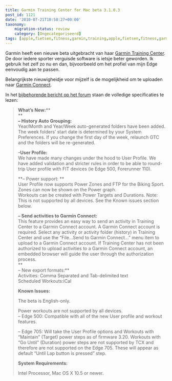 ```yaml
---
title: Garmin Training Center for Mac beta 3.1.0.3
post_id: 1121
date: '2010-07-21T10:58:27+00:00'
taxonomy:
    migration-status: review
    category: [Ongecategoriseerd]
tags: [apple,fietsen,fitness,garmin,training,apple,fietsen,fitness,garmin,training]
---
```

Garmin heeft een nieuwe beta uitgebracht van haar [Garmin Training Center](http://www8.garmin.com/products/trainingcenter). De door iedere sporter verguisde software is ietsje beter geworden. Ik gebruik het zelf zo nu en dan, bijvoorbeeld om het profiel van mijn Edge eenvoudig aan te passen.

Belangrijkste nieuwigheidje voor mijzelf is de mogelijkheid om te uploaden naar [Garmin Connect](http://connect.garmin.com/).

In het [bijbehorende bericht op het forum](https://forums.garmin.com/showthread.php?t=10272) staan de volledige specificaties te lezen:

> **What’s New:****  
> **  
> **– History Auto Grouping:**  
>  Year/Month and Year/Week auto-generated folders have been added. The week folders’ start date is determined by your System Preferences. If you change the first day of the week, relaunch GTC and the folders will be re-generated.
> 
> **-User Profile:**  
>  We have made many changes under the hood to User Profile. We have added validation and stricter rules in order to be able to round-trip User profile with FIT devices (ie Edge 500, Forerunner 110).
> 
> **– Power support: **  
>  User Profile now supports Power Zones and FTP for the Biking Sport.  
>  Zones can now be shown on the Power graph.  
>  Workouts can be created with Power Targets and Durations. Note: This is not supported by all devices. See the Known issues section below.
> 
> **– Send activities to Garmin Connect:**  
>  This feature provides an easy way to send an activity in Training Center to a Garmin Connect account. A Garmin Connect account is required. Select any activity or activity folder (history) in Training Center and use the “File…Send to Garmin Connect…” menu item to upload to a Garmin Connect account. If Training Center has not been authorized to upload activities to a Garmin Connect account, an embedded browser will guide the user through the authorization process.  
> **  
>  – New export formats:**  
>  Activities: Comma Separated and Tab-delimited text  
>  Scheduled Workouts:iCal
> 
> **Known Issues:**
> 
> The beta is English-only.
> 
> Power workouts are not supported by all devices.  
>  – Edge 500: Compatible with all of the new User profile and workout features.
> 
> – Edge 705: Will take the User Profile options and Workouts with “Maintain” (Target) power steps as of firmware 3.20. Workouts with “Go Until” (Duration) power steps are not supported by TCX and therefore are not supported on the Edge 705. These will appear as default “Until Lap button is pressed” step.
> 
> **System Requirements:**
> 
> Intel Processor, Mac OS X 10.5 or newer.